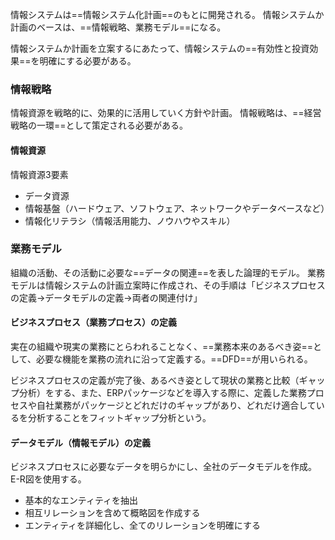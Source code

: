 情報システムは==情報システム化計画==のもとに開発される。
情報システムか計画のベースは、==情報戦略、業務モデル==になる。

情報システムか計画を立案するにあたって、情報システムの==有効性と投資効果==を明確にする必要がある。

### 情報戦略
情報資源を戦略的に、効果的に活用していく方針や計画。
情報戦略は、==経営戦略の一環==として策定される必要がある。


#### 情報資源
情報資源3要素
- データ資源
- 情報基盤（ハードウェア、ソフトウェア、ネットワークやデータベースなど）
- 情報化リテラシ（情報活用能力、ノウハウやスキル）

### 業務モデル
組織の活動、その活動に必要な==データの関連==を表した論理的モデル。
業務モデルは情報システムの計画立案時に作成され、その手順は「ビジネスプロセスの定義->データモデルの定義->両者の関連付け」

#### ビジネスプロセス（業務プロセス）の定義
実在の組織や現実の業務にとらわれることなく、==業務本来のあるべき姿==として、必要な機能を業務の流れに沿って定義する。==DFD==が用いられる。

ビジネスプロセスの定義が完了後、あるべき姿として現状の業務と比較（ギャップ分析）をする、また、ERPパッケージなどを導入する際に、定義した業務プロセスや自社業務がパッケージとどれだけのギャップがあり、どれだけ適合しているを分析することをフィットギャップ分析という。

#### データモデル（情報モデル）の定義
ビジネスプロセスに必要なデータを明らかにし、全社のデータモデルを作成。
E-R図を使用する。
- 基本的なエンティティを抽出
- 相互リレーションを含めて概略図を作成する
- エンティティを詳細化し、全てのリレーションを明確にする
